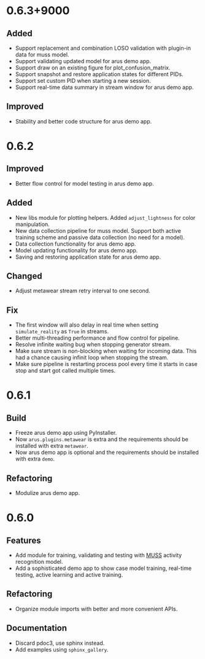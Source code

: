 # 0.6.3+9000

## Added

* Support replacement and combination LOSO validation with plugin-in data for muss model.
* Support validating updated model for arus demo app.
* Support draw on an existing figure for plot_confusion_matrix.
* Support snapshot and restore application states for different PIDs.
* Support set custom PID when starting a new session.
* Support real-time data summary in stream window for arus demo app.

## Improved

* Stability and better code structure for arus demo app.

# 0.6.2

## Improved

* Better flow control for model testing in arus demo app.

## Added

* New libs module for plotting helpers. Added `adjust_lightness` for color manipulation.
* New data collection pipeline for muss model. Support both active training scheme and passive data collection (no need for a model).
* Data collection functionality for arus demo app.
* Model updating functionality for arus demo app.
* Saving and restoring application state for arus demo app.

## Changed

* Adjust metawear stream retry interval to one second.

## Fix

* The first window will also delay in real time when setting `simulate_reality` as `True` in streams.
* Better multi-threading performance and flow control for pipeline.
* Resolve infinite waiting bug when stopping generator stream.
* Make sure stream is non-blocking when waiting for incoming data. This had a chance causing infinit loop when stopping the stream.
* Make sure pipeline is restarting process pool every time it starts in case stop and start got called multiple times.

# 0.6.1

## Build

* Freeze arus demo app using PyInstaller.
* Now `arus.plugins.metawear` is extra and the requirements should be installed with extra `metawear`.
* Now arus demo app is optional and the requirements should be installed with extra `demo`.

## Refactoring

* Modulize arus demo app.

# 0.6.0

## Features

* Add module for training, validating and testing with [MUSS](https://qutang.github.io/MUSS/) activity recognition model.
* Add a sophisticated demo app to show case model training, real-time testing, active learning and active training.

## Refactoring

* Organize module imports with better and more convenient APIs.

## Documentation

* Discard pdoc3, use sphinx instead.
* Add examples using `sphinx_gallery`.